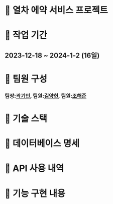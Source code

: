 # 🚉 열차 에약 서비스 프로젝트
## 
# 📆 작업 기간
## 2023-12-18 ~ 2024-1-2 (16일)
# 👷 팀원 구성
### 팀장:[곽기민](https://github.com/kminimini), 팀원:[김양현](), 팀원:[조해준]()
# 🔧 기술 스택
# 🔐 데이터베이스 명세
# 📃 API 사용 내역
# 📑 기능 구현 내용
